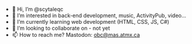 - 👋 Hi, I’m @scytaleqc
- 👀 I’m interested in back-end development, music, ActivityPub, video...
- 🌱 I’m currently learning web development (HTML, CSS, JS, C#)
- 💞️ I’m looking to collaborate on - not yet
- 📫 How to reach me?  Mastodon: obc@mas.atmx.ca

<!---
scytaleqc/scytaleqc is a ✨ special ✨ repository because its `README.md` (this file) appears on your GitHub profile.
You can click the Preview link to take a look at your changes.
--->

